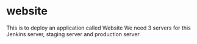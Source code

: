 # website
This is to deploy an application called Website
We need 3 servers for this
Jenkins server, staging server and production server
